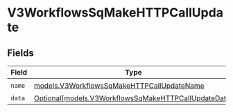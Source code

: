 # V3WorkflowsSqMakeHTTPCallUpdate


## Fields

| Field                                                                                                    | Type                                                                                                     | Required                                                                                                 | Description                                                                                              |
| -------------------------------------------------------------------------------------------------------- | -------------------------------------------------------------------------------------------------------- | -------------------------------------------------------------------------------------------------------- | -------------------------------------------------------------------------------------------------------- |
| `name`                                                                                                   | [models.V3WorkflowsSqMakeHTTPCallUpdateName](../models/v3workflowssqmakehttpcallupdatename.md)           | :heavy_check_mark:                                                                                       | N/A                                                                                                      |
| `data`                                                                                                   | [Optional[models.V3WorkflowsSqMakeHTTPCallUpdateData]](../models/v3workflowssqmakehttpcallupdatedata.md) | :heavy_minus_sign:                                                                                       | N/A                                                                                                      |